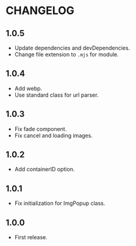 # CHANGELOG

## 1.0.5

- Update dependencies and devDependencies.
- Change file extension to `.mjs` for module.

## 1.0.4

- Add webp.
- Use standard class for url parser.

## 1.0.3

- Fix fade component.
- Fix cancel and loading images.

## 1.0.2

- Add containerID option.

## 1.0.1

- Fix initialization for ImgPopup class.

## 1.0.0

- First release.
